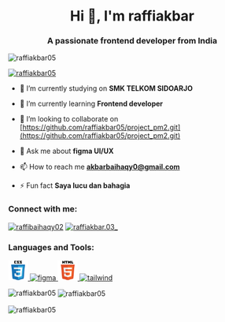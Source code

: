 <h1 align="center">Hi 👋, I'm raffiakbar</h1>
<h3 align="center">A passionate frontend developer from India</h3>

<p align="left"> <img src="https://komarev.com/ghpvc/?username=raffiakbar05&label=Profile%20views&color=0e75b6&style=flat" alt="raffiakbar05" /> </p>

<p align="left"> <a href="https://github.com/ryo-ma/github-profile-trophy"><img src="https://github-profile-trophy.vercel.app/?username=raffiakbar05" alt="raffiakbar05" /></a> </p>

- 🔭 I’m currently studying on **SMK TELKOM SIDOARJO**

- 🌱 I’m currently learning **Frontend developer**

- 👯 I’m looking to collaborate on [https://github.com/raffiakbar05/project_pm2.git](https://github.com/raffiakbar05/project_pm2.git)

- 💬 Ask me about **figma UI/UX**

- 📫 How to reach me **akbarbaihaqy0@gmail.com**

- ⚡ Fun fact **Saya lucu dan bahagia**

<h3 align="left">Connect with me:</h3>
<p align="left">
<a href="https://linkedin.com/in/raffibaihaqy02" target="blank"><img align="center" src="https://raw.githubusercontent.com/rahuldkjain/github-profile-readme-generator/master/src/images/icons/Social/linked-in-alt.svg" alt="raffibaihaqy02" height="30" width="40" /></a>
<a href="https://instagram.com/raffiakbar.03_" target="blank"><img align="center" src="https://raw.githubusercontent.com/rahuldkjain/github-profile-readme-generator/master/src/images/icons/Social/instagram.svg" alt="raffiakbar.03_" height="30" width="40" /></a>
</p>

<h3 align="left">Languages and Tools:</h3>
<p align="left"> <a href="https://www.w3schools.com/css/" target="_blank" rel="noreferrer"> <img src="https://raw.githubusercontent.com/devicons/devicon/master/icons/css3/css3-original-wordmark.svg" alt="css3" width="40" height="40"/> </a> <a href="https://www.figma.com/" target="_blank" rel="noreferrer"> <img src="https://www.vectorlogo.zone/logos/figma/figma-icon.svg" alt="figma" width="40" height="40"/> </a> <a href="https://www.w3.org/html/" target="_blank" rel="noreferrer"> <img src="https://raw.githubusercontent.com/devicons/devicon/master/icons/html5/html5-original-wordmark.svg" alt="html5" width="40" height="40"/> </a> <a href="https://tailwindcss.com/" target="_blank" rel="noreferrer"> <img src="https://www.vectorlogo.zone/logos/tailwindcss/tailwindcss-icon.svg" alt="tailwind" width="40" height="40"/> </a> </p>

<p><img align="left" src="https://github-readme-stats.vercel.app/api/top-langs?username=raffiakbar05&show_icons=true&locale=en&layout=compact" alt="raffiakbar05" /></p>

<p>&nbsp;<img align="center" src="https://github-readme-stats.vercel.app/api?username=raffiakbar05&show_icons=true&locale=en" alt="raffiakbar05" /></p>

<p><img align="center" src="https://github-readme-streak-stats.herokuapp.com/?user=raffiakbar05&" alt="raffiakbar05" /></p>
